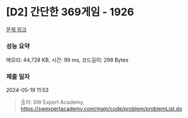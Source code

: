 # [D2] 간단한 369게임 - 1926 

[문제 링크](https://swexpertacademy.com/main/code/problem/problemDetail.do?contestProbId=AV5PTeo6AHUDFAUq) 

### 성능 요약

메모리: 44,728 KB, 시간: 99 ms, 코드길이: 298 Bytes

### 제출 일자

2024-05-19 11:53



> 출처: SW Expert Academy, https://swexpertacademy.com/main/code/problem/problemList.do